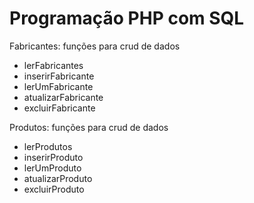 # Programação PHP com SQL

Fabricantes: funções para crud de dados
- lerFabricantes
- inserirFabricante
- lerUmFabricante
- atualizarFabricante
- excluirFabricante

Produtos: funções para crud de dados
- lerProdutos
- inserirProduto
- lerUmProduto
- atualizarProduto
- excluirProduto